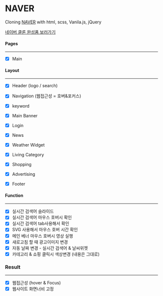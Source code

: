 # NAVER

Cloning [NAVER](https://www.naver.com/) with html, scss, Vanila.js, jQuery

[네이버 클론 완성품 보러가기](https://jexists.github.io/copy01_naver/html/main.html)

#### Pages

---

- [x] Main

#### Layout

---

- [x] Header (logo / search)
- [x] Navigation (웹접근성 = 호버&포커스)
- [x] keyword
- [x] Main Banner 

- [x] Login
- [x] News
- [x] Weather Widget
- [x] Living Category
- [x] Shopping
- [x] Advertising
- [x] Footer

#### Function

---

- [x] 실시간 검색어 슬라이드
- [x] 실시간 검색어 마우스 호버시 확인
- [x] 실시간 검색어 tab사용해서 확인
- [x] SVG 사용해서 마우스 호버 시간 확인
- [x] 메인 베너 마우스 호버시 영상 실행
- [x] 새로고침 할 때 광고이미지 변경 
- [x] 자동 날짜 변경 - 실시간 검색어 & 날씨위젯
- [x] 카테고리 & 쇼핑 클릭시 색상변경 (내용은 그대로)

### Result

---

- [x] 웹접근성 (hover & Focus)
- [x] 웹사이트 화면너비 고정